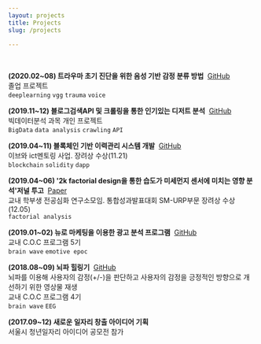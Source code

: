 ```yaml
---
layout: projects
title: Projects
slug: /projects
    
---
```


<br />

__(2020.02~08) 트라우마 초기 진단을 위한 음성 기반 감정 분류 방법__&nbsp;&nbsp;<a href="https://github.com/HanNayeoniee/Trauma-Detector">GitHub</a><br>
졸업 프로젝트<br>
`deeplearning` `vgg` `trauma` `voice`<br>


__(2019.11~12) 블로그검색API 및 크롤링을 통한 인기있는 디저트 분석__&nbsp;&nbsp;<a href="https://github.com/HanNayeoniee/Bigdata-mini-project">GitHub</a><br>
빅데이터분석 과목 개인 프로젝트<br>
`BigData` `data analysis` `crawling` `API`<br>


__(2019.04~11) 블록체인 기반 이력관리 시스템 개발__&nbsp;&nbsp;<a href="https://github.com/HanNayeoniee/smu_blockchain">GitHub</a><br>
이브와 ict멘토링 사업. 장려상 수상(11.21)<br>
`blockchain` `solidity` `dapp`<br>


__(2019.04~06) '2k factorial design을 통한 습도가 미세먼지 센서에 미치는 영향 분석'저널 투고__&nbsp;&nbsp;<a href="https://drive.google.com/file/d/10UAreyuKZr1FtqXi0Fm-uuFV7ePnN_V4/view?usp=sharing">Paper</a><br>
교내 학부생 전공심화 연구소모임. 통합성과발표대회 SM-URP부문 장려상 수상(12.05)<br>
`factorial analysis`<br>


__(2019.01~02) 뉴로 마케팅을 이용한 광고 분석 프로그램__&nbsp;&nbsp;<a href="https://github.com/HanNayeoniee/Advertisement-Analysis-Program">GitHub</a><br>
교내 C.O.C 프로그램 5기<br>
`brain wave` `emotive epoc`<br>


__(2018.08~09) 뇌파 힐링기__&nbsp;&nbsp;<a href="https://github.com/HanNayeoniee/Healing-Machine-with-BrainWave">GitHub</a><br>
뇌파를 이용해 사용자의 감정(+/-)을 판단하고 사용자의 감정을 긍정적인 방향으로 개선하기 위한 영상물 재생<br>
교내 C.O.C 프로그램 4기<br>
`brain wave` `EEG`<br>


__(2017.09~12) 새로운 일자리 창출 아이디어 기획__<br>
서울시 청년일자리 아이디어 공모전 참가<br><br>
